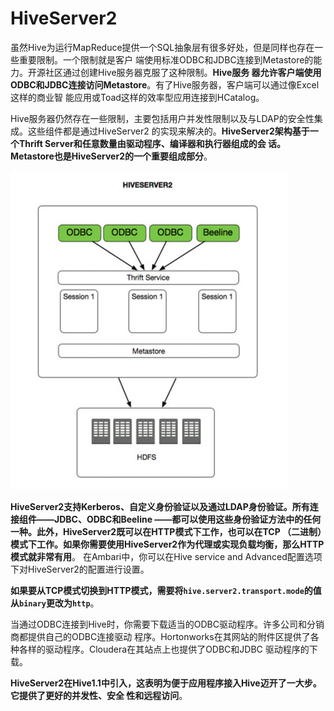 HiveServer2
===================================================================================
虽然Hive为运行MapReduce提供一个SQL抽象层有很多好处，但是同样也存在一些重要限制。一个限制就是客户
端使用标准ODBC和JDBC连接到Metastore的能力。开源社区通过创建Hive服务器克服了这种限制。**Hive服务
器允许客户端使用ODBC和JDBC连接访问Metastore**。有了Hive服务器，客户端可以通过像Excel这样的商业智
能应用或Toad这样的效率型应用连接到HCatalog。

Hive服务器仍然存在一些限制，主要包括用户并发性限制以及与LDAP的安全性集成。这些组件都是通过HiveServer2
的实现来解决的。**HiveServer2架构基于一个Thrift Server和任意数量由驱动程序、编译器和执行器组成的会
话。Metastore也是HiveServer2的一个重要组成部分**。

![HiveServer2的架构](img/2.png)

**HiveServer2支持Kerberos、自定义身份验证以及通过LDAP身份验证。所有连接组件——JDBC、ODBC和Beeline
——都可以使用这些身份验证方法中的任何一种。此外，HiveServer2既可以在HTTP模式下工作，也可以在TCP
（二进制）模式下工作。如果你需要使用HiveServer2作为代理或实现负载均衡，那么HTTP模式就非常有用**。
在Ambari中，你可以在Hive service and Advanced配置选项下对HiveServer2的配置进行设置。

**如果要从TCP模式切换到HTTP模式，需要将`hive.server2.transport.mode`的值从`binary`更改为`http`**。

当通过ODBC连接到Hive时，你需要下载适当的ODBC驱动程序。许多公司和分销商都提供自己的ODBC连接驱动
程序。Hortonworks在其网站的附件区提供了各种各样的驱动程序。Cloudera在其站点上也提供了ODBC和JDBC
驱动程序的下载。


**HiveServer2在Hive1.1中引入，这表明为便于应用程序接入Hive迈开了一大步。它提供了更好的并发性、安全
性和远程访问**。

